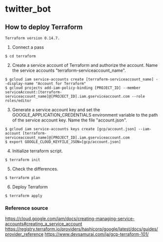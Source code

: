 # twitter_bot

## How to deploy Terraform
```
Terraform version 0.14.7.
```
1. Connect a pass
```
$ cd terraform
```
2. Create a service account of Terraform and authorize the account. Name the service accounts "terraform-serviceaccount_name".
```
$ gcloud iam service-accounts create [terraform-serviceaccount_name] --display-name "Account for Terraform"
$ gcloud projects add-iam-policy-binding [PROJECT_ID] --member serviceAccount:[terraform-serviceaccount_name]@[PROJECT_ID].iam.gserviceaccount.com --role roles/editor
```
3. Generate a service account key and set the GOOGLE_APPLICATION_CREDENTIALS environment variable to the path of the service account key. Name the file "account.json".
```
$ gcloud iam service-accounts keys create [gcp/account.json] --iam-account [terraform-serviceaccount_name]@[PROJECT_ID].iam.gserviceaccount.com
$ export GOOGLE_CLOUD_KEYFILE_JSON=[gcp/account.json]
```
4. Initialize terraform script.
```
$ terraform init
```
5. Check the differences.
```
$ terraform plan
```
6. Deploy Terraform
```
$ terraform apply
```

### Reference source
https://cloud.google.com/iam/docs/creating-managing-service-accounts#creating_a_service_account
https://registry.terraform.io/providers/hashicorp/google/latest/docs/guides/provider_reference
https://www.devsamurai.com/ja/gcp-terraform-101/
